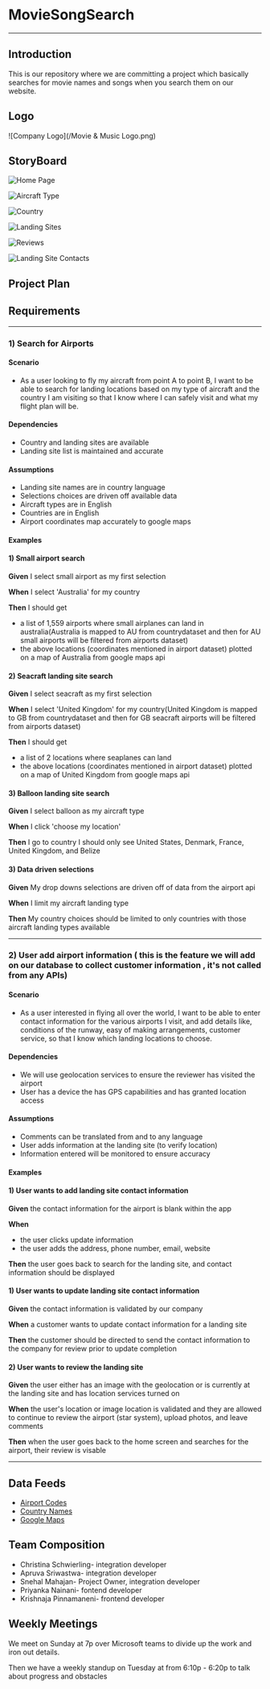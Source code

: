 # MovieSongSearch

---

## **Introduction**
This is our repository where we are committing a project which basically searches for movie names and songs when you search them on our website. 



## **Logo**
![Company Logo](/Movie & Music Logo.png)
## **StoryBoard**
![Home Page](https://github.com/mahajasl/XMLProject/blob/main/Slide1.PNG)

![Aircraft Type](https://github.com/mahajasl/XMLProject/blob/main/Slide2.PNG)

![Country](https://github.com/mahajasl/XMLProject/blob/main/Slide3.PNG)

![Landing Sites](https://github.com/mahajasl/XMLProject/blob/main/Slide4.PNG)

![Reviews](https://github.com/mahajasl/XMLProject/blob/main/Slide5.PNG)

![Landing Site Contacts](https://github.com/mahajasl/XMLProject/blob/main/Slide6.PNG)

## **Project Plan**

## **Requirements**
---
### 1) Search for Airports
#### Scenario
-	As a user looking to fly my aircraft from point A to point B, I want to be able to search for landing locations based on my type of aircraft and the country I am visiting so that I know where I can safely visit and what my flight plan will be.
#### Dependencies
- Country and landing sites are available
- Landing site list is maintained and accurate
#### Assumptions
-	Landing site names are in country language
-	Selections choices are driven off available data
-	Aircraft types are in English
-	Countries are in English
-	Airport coordinates map accurately to google maps

#### Examples
#### 1) Small airport search
**Given** I select small airport as my first selection

**When** I select 'Australia' for my country

**Then** I should get 
- a list of 1,559 airports where small airplanes can land in australia(Australia is mapped to AU from countrydataset and then for AU small airports will be filtered from airports dataset)
- the above locations (coordinates mentioned in airport dataset) plotted on a map of Australia from google maps api

#### 2) Seacraft landing site search
**Given** I select seacraft as my first selection

**When** I select 'United Kingdom' for my country(United Kingdom is mapped to GB from countrydataset and then for GB seacraft airports will be filtered from airports dataset)

**Then** I should get
- a list of 2 locations where seaplanes can land
- the above locations (coordinates mentioned in airport dataset) plotted on a map of United Kingdom from google maps api

#### 3) Balloon landing site search
**Given** I select balloon as my aircraft type

**When** I click 'choose my location'

**Then** I go to country I should only see United States, Denmark, France, United Kingdom, and Belize


#### 3) Data driven selections
**Given** My drop downs selections are driven off of data from the airport api

**When** I limit my aircraft landing type

**Then** My country choices should be limited to only countries with those aircraft landing types available

---
### 2) User add airport information ( this is the feature we will add on our database to collect customer information , it's not called from any APIs)
#### Scenario
-	As a user interested in flying all over the world, I want to be able to enter contact information for the various airports I visit, and add details like, conditions of the runway, easy of making arrangements, customer service, so that I know which landing locations to choose.

#### Dependencies
- We will use geolocation services to ensure the reviewer has visited the airport
- User has a device the has GPS capabilities and has granted location access

#### Assumptions
-	Comments can be translated from and to any language 
-	User adds information at the landing site (to verify location)
-	Information entered will be monitored to ensure accuracy


#### Examples
#### 1) User wants to add landing site contact information
**Given** the contact information for the airport is blank within the app

**When** 
- the user clicks update information
- the user adds the address, phone number, email, website 

**Then** the user goes back to search for the landing site, and contact information should be displayed

#### 1) User wants to update landing site contact information
**Given** the contact information is validated by our company

**When**  a customer wants to update contact information for a landing site

**Then** the customer should be directed to send the contact information to the company for review prior to update completion

#### 2) User wants to review the landing site
**Given** the user either has an image with the geolocation or is currently at the landing site and has location services turned on

**When** the user's location or image location is validated and they are allowed to continue to review the airport (star system), upload photos, and leave comments

**Then** when the user goes back to the home screen and searches for the airport, their review is visable

---
## **Data Feeds**
- [Airport Codes](https://datahub.io/core/airport-codes)
- [Country Names](https://datahub.io/core/country-list)
- [Google Maps](https://developers.google.com/maps/documentation/maps-static/start#Markers)

## **Team Composition**
- Christina Schwierling- integration developer
- Apruva Sriwastwa- integration developer
- Snehal Mahajan- Project Owner, integration developer
- Priyanka Nainani- fontend developer
- Krishnaja Pinnamaneni- frontend developer

## **Weekly Meetings**
We meet on Sunday at 7p over Microsoft teams to divide up the work and iron out details.

Then we have a weekly standup on Tuesday at from 6:10p - 6:20p to talk about progress and obstacles
